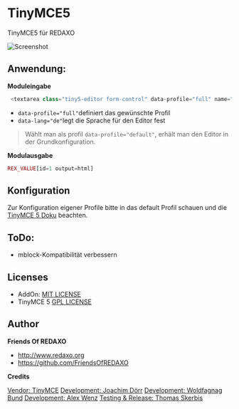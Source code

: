 # TinyMCE5

TinyMCE5 für REDAXO

![Screenshot](https://github.com/FriendsOfREDAXO/tinymce5/blob/assets/screenshot.png?raw=true)

## Anwendung: 

**Moduleingabe**

```php
 <textarea class="tiny5-editor form-control" data-profile="full" name="REX_INPUT_VALUE[1]">REX_VALUE[1]</textarea>
```

- `data-profile="full"`definiert das gewünschte Profil 
- `data-lang="de"`legt die Sprache für den Editor fest

> Wählt man als profil `data-profile="default"`, erhält man den Editor in der Grundkonfiguration. 

**Modulausgabe**

```php
REX_VALUE[id=1 output=html]
```

## Konfiguration

Zur Konfiguration eigener Profile bitte in das default Profil schauen und die [TinyMCE 5 Doku](https://www.tiny.cloud/docs/) beachten. 

## ToDo:

- mblock-Kompatibilität verbessern


## Licenses

- AddOn: [MIT LICENSE](https://github.com/FriendsOfREDAXO/tinymce5/blob/master/LICENSE.md)
- TinyMCE 5 [GPL LICENSE](https://github.com/tinymce/tinymce/blob/develop/LICENSE.TXT)


## Author

**Friends Of REDAXO**

* http://www.redaxo.org
* https://github.com/FriendsOfREDAXO

**Credits**

[Vendor: TinyMCE](https://www.tiny.cloud)
[Development: Joachim Dörr](https://github.com/joachimdoerr)
[Development: Woldfagnag Bund](https://github.com/dtpop)
[Development: Alex Wenz](https://github.com/alexwenz)
[Testing & Release: Thomas Skerbis](https://github.com/skerbis)


